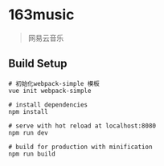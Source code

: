 # 163music

> 网易云音乐

## Build Setup

```
# 初始化webpack-simple 模板
vue init webpack-simple

# install dependencies
npm install

# serve with hot reload at localhost:8080
npm run dev

# build for production with minification
npm run build
```


